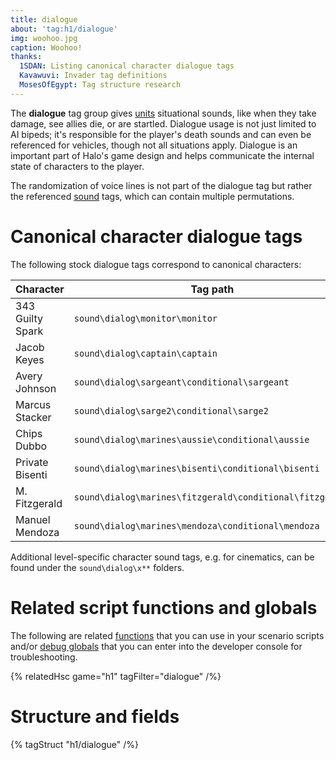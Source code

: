 ```yaml
---
title: dialogue
about: 'tag:h1/dialogue'
img: woohoo.jpg
caption: Woohoo!
thanks:
  1SDAN: Listing canonical character dialogue tags
  Kavawuvi: Invader tag definitions
  MosesOfEgypt: Tag structure research
---
```

The **dialogue** tag group gives [units](~unit) situational sounds, like when they take damage, see allies die, or are startled. Dialogue usage is not just limited to AI bipeds; it's responsible for the player's death sounds and can even be referenced for vehicles, though not all situations apply. Dialogue is an important part of Halo's game design and helps communicate the internal state of characters to the player.

The randomization of voice lines is not part of the dialogue tag but rather the referenced [sound](~) tags, which can contain multiple permutations.

# Canonical character dialogue tags
The following stock dialogue tags correspond to canonical characters:

| Character | Tag path
|-----------|----------
| 343 Guilty Spark | `sound\dialog\monitor\monitor`
| Jacob Keyes | `sound\dialog\captain\captain`
| Avery Johnson | `sound\dialog\sargeant\conditional\sargeant`
| Marcus Stacker | `sound\dialog\sarge2\conditional\sarge2`
| Chips Dubbo | `sound\dialog\marines\aussie\conditional\aussie`
| Private Bisenti | `sound\dialog\marines\bisenti\conditional\bisenti`
| M. Fitzgerald  | `sound\dialog\marines\fitzgerald\conditional\fitzgerald`
| Manuel Mendoza  | `sound\dialog\marines\mendoza\conditional\mendoza`

Additional level-specific character sound tags, e.g. for cinematics, can be found under the `sound\dialog\x**` folders.

# Related script functions and globals
The following are related [functions](~scripting#functions) that you can use in your scenario scripts and/or [debug globals](~scripting#external-globals) that you can enter into the developer console for troubleshooting.

{% relatedHsc game="h1" tagFilter="dialogue" /%}

# Structure and fields

{% tagStruct "h1/dialogue" /%}
